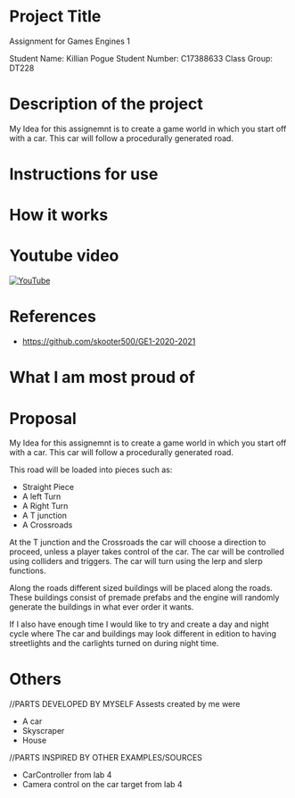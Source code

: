 # Project Title
Assignment for Games Engines 1 

Student Name: Killian Pogue
Student Number: C17388633
Class Group: DT228

# Description of the project

My Idea for this assignemnt is to create a game world in which you start off with a car.
This car will follow a procedurally generated road. 



# Instructions for use



# How it works


# Youtube video
[![YouTube](http://img.youtube.com/vi/AZE4htRDQn0/0.jpg)](https://youtu.be/AZE4htRDQn0)

# References
* https://github.com/skooter500/GE1-2020-2021

# What I am most proud of


# Proposal
My Idea for this assignemnt is to create a game world in which you start off with a car.
This car will follow a procedurally generated road. 

This road will be loaded into pieces such as:
* Straight Piece
* A left Turn
* A Right Turn
* A T junction 
* A Crossroads

At the T junction and the Crossroads the car will choose a direction to proceed,
unless a player takes control of the car. The car will be controlled using colliders 
and triggers. The car will turn using the lerp and slerp functions. 


Along the roads different sized buildings
will be placed  along the roads. These buildings consist of premade prefabs and the 
engine will randomly generate the buildings in what ever order it wants.


If I also have enough time I would like to try and create a day and night cycle where
The car and buildings may look different in edition to having streetlights and the 
carlights turned on during night time.



# Others
//PARTS DEVELOPED BY MYSELF
Assests created by me were 
* A car
* Skyscraper
* House

//PARTS INSPIRED BY OTHER EXAMPLES/SOURCES
* CarController from lab 4
* Camera control on the car target from lab 4







